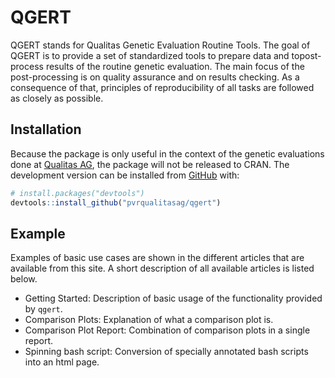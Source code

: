 
<!-- README.md is generated from README.Rmd. Please edit that file -->

# QGERT

<!-- badges: start -->

<!-- badges: end -->

QGERT stands for Qualitas Genetic Evaluation Routine Tools. The goal of
QGERT is to provide a set of standardized tools to prepare data and
topost-process results of the routine genetic evaluation. The main focus
of the post-processing is on quality assurance and on results checking.
As a consequence of that, principles of reproducibility of all tasks are
followed as closely as possible.

## Installation

Because the package is only useful in the context of the genetic
evaluations done at [Qualitas AG](https://qualitasag.ch), the package
will not be released to CRAN. The development version can be installed
from [GitHub](https://github.com/) with:

``` r
# install.packages("devtools")
devtools::install_github("pvrqualitasag/qgert")
```

## Example

Examples of basic use cases are shown in the different articles that are
available from this site. A short description of all available articles
is listed below.

  - Getting Started: Description of basic usage of the functionality
    provided by `qgert`.
  - Comparison Plots: Explanation of what a comparison plot is.
  - Comparison Plot Report: Combination of comparison plots in a single
    report.
  - Spinning bash script: Conversion of specially annotated bash scripts
    into an html page.

